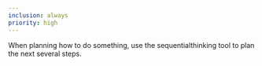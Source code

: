 ```yaml
---
inclusion: always
priority: high
---
```


When planning how to do something, use the sequentialthinking tool to plan the next several steps.
